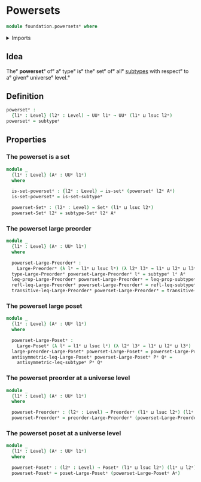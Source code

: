 # Powersets

```agda
module foundation.powersetsᵉ where
```

<details><summary>Imports</summary>

```agda
open import foundation.subtypesᵉ
open import foundation.universe-levelsᵉ

open import foundation-core.setsᵉ

open import order-theory.large-posetsᵉ
open import order-theory.large-preordersᵉ
open import order-theory.posetsᵉ
open import order-theory.preordersᵉ
```

</details>

## Idea

Theᵉ **powerset**ᵉ ofᵉ aᵉ typeᵉ isᵉ theᵉ setᵉ ofᵉ allᵉ
[subtypes](foundation-core.subtypes.mdᵉ) with respectᵉ to aᵉ givenᵉ universeᵉ level.ᵉ

## Definition

```agda
powersetᵉ :
  {l1ᵉ : Level} (l2ᵉ : Level) → UUᵉ l1ᵉ → UUᵉ (l1ᵉ ⊔ lsuc l2ᵉ)
powersetᵉ = subtypeᵉ
```

## Properties

### The powerset is a set

```agda
module _
  {l1ᵉ : Level} (Aᵉ : UUᵉ l1ᵉ)
  where

  is-set-powersetᵉ : {l2ᵉ : Level} → is-setᵉ (powersetᵉ l2ᵉ Aᵉ)
  is-set-powersetᵉ = is-set-subtypeᵉ

  powerset-Setᵉ : (l2ᵉ : Level) → Setᵉ (l1ᵉ ⊔ lsuc l2ᵉ)
  powerset-Setᵉ l2ᵉ = subtype-Setᵉ l2ᵉ Aᵉ
```

### The powerset large preorder

```agda
module _
  {l1ᵉ : Level} (Aᵉ : UUᵉ l1ᵉ)
  where

  powerset-Large-Preorderᵉ :
    Large-Preorderᵉ (λ lᵉ → l1ᵉ ⊔ lsuc lᵉ) (λ l2ᵉ l3ᵉ → l1ᵉ ⊔ l2ᵉ ⊔ l3ᵉ)
  type-Large-Preorderᵉ powerset-Large-Preorderᵉ lᵉ = subtypeᵉ lᵉ Aᵉ
  leq-prop-Large-Preorderᵉ powerset-Large-Preorderᵉ = leq-prop-subtypeᵉ
  refl-leq-Large-Preorderᵉ powerset-Large-Preorderᵉ = refl-leq-subtypeᵉ
  transitive-leq-Large-Preorderᵉ powerset-Large-Preorderᵉ = transitive-leq-subtypeᵉ
```

### The powerset large poset

```agda
module _
  {l1ᵉ : Level} (Aᵉ : UUᵉ l1ᵉ)
  where

  powerset-Large-Posetᵉ :
    Large-Posetᵉ (λ lᵉ → l1ᵉ ⊔ lsuc lᵉ) (λ l2ᵉ l3ᵉ → l1ᵉ ⊔ l2ᵉ ⊔ l3ᵉ)
  large-preorder-Large-Posetᵉ powerset-Large-Posetᵉ = powerset-Large-Preorderᵉ Aᵉ
  antisymmetric-leq-Large-Posetᵉ powerset-Large-Posetᵉ Pᵉ Qᵉ =
    antisymmetric-leq-subtypeᵉ Pᵉ Qᵉ
```

### The powerset preorder at a universe level

```agda
module _
  {l1ᵉ : Level} (Aᵉ : UUᵉ l1ᵉ)
  where

  powerset-Preorderᵉ : (l2ᵉ : Level) → Preorderᵉ (l1ᵉ ⊔ lsuc l2ᵉ) (l1ᵉ ⊔ l2ᵉ)
  powerset-Preorderᵉ = preorder-Large-Preorderᵉ (powerset-Large-Preorderᵉ Aᵉ)
```

### The powerset poset at a universe level

```agda
module _
  {l1ᵉ : Level} (Aᵉ : UUᵉ l1ᵉ)
  where

  powerset-Posetᵉ : (l2ᵉ : Level) → Posetᵉ (l1ᵉ ⊔ lsuc l2ᵉ) (l1ᵉ ⊔ l2ᵉ)
  powerset-Posetᵉ = poset-Large-Posetᵉ (powerset-Large-Posetᵉ Aᵉ)
```